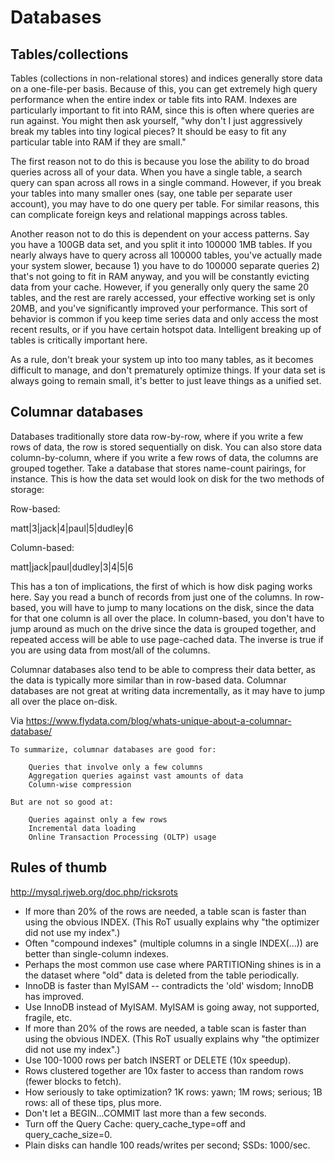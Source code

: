 Databases
=========

Tables/collections
------------------

Tables (collections in non-relational stores) and indices generally store data on a one-file-per basis.
Because of this, you can get extremely high query performance when the entire index or table fits into RAM.
Indexes are particularly important to fit into RAM, since this is often where queries are run against.
You might then ask yourself, "why don't I just aggressively break my tables into tiny logical pieces? It should be easy to fit any particular table into RAM if they are small."

The first reason not to do this is because you lose the ability to do broad queries across all of your data.
When you have a single table, a search query can span across all rows in a single command.
However, if you break your tables into many smaller ones (say, one table per separate user account), you may have to do one query per table.
For similar reasons, this can complicate foreign keys and relational mappings across tables.

Another reason not to do this is dependent on your access patterns.
Say you have a 100GB data set, and you split it into 100000 1MB tables.
If you nearly always have to query across all 100000 tables, you've actually made your system slower, because 1) you have to do 100000 separate queries 2) that's not going to fit in RAM anyway, and you will be constantly evicting data from your cache.
However, if you generally only query the same 20 tables, and the rest are rarely accessed, your effective working set is only 20MB, and you've significantly improved your performance.
This sort of behavior is common if you keep time series data and only access the most recent results, or if you have certain hotspot data.
Intelligent breaking up of tables is critically important here.

As a rule, don't break your system up into too many tables, as it becomes difficult to manage, and don't prematurely optimize things.
If your data set is always going to remain small, it's better to just leave things as a unified set.


Columnar databases
------------------

Databases traditionally store data row-by-row, where if you write a few rows of data, the row is stored sequentially on disk.
You can also store data column-by-column, where if you write a few rows of data, the columns are grouped together.
Take a database that stores name-count pairings, for instance.
This is how the data set would look on disk for the two methods of storage:

Row-based:

matt|3|jack|4|paul|5|dudley|6

Column-based:

matt|jack|paul|dudley|3|4|5|6

This has a ton of implications, the first of which is how disk paging works here.
Say you read a bunch of records from just one of the columns.
In row-based, you will have to jump to many locations on the disk, since the data for that one column is all over the place.
In column-based, you don't have to jump around as much on the drive since the data is grouped together, and repeated access will be able to use page-cached data.
The inverse is true if you are using data from most/all of the columns.

Columnar databases also tend to be able to compress their data better, as the data is typically more similar than in row-based data.
Columnar databases are not great at writing data incrementally, as it may have to jump all over the place on-disk.

Via https://www.flydata.com/blog/whats-unique-about-a-columnar-database/

```
To summarize, columnar databases are good for:

    Queries that involve only a few columns
    Aggregation queries against vast amounts of data
    Column-wise compression

But are not so good at:

    Queries against only a few rows
    Incremental data loading
    Online Transaction Processing (OLTP) usage
```

Rules of thumb
--------------

http://mysql.rjweb.org/doc.php/ricksrots

- If more than 20% of the rows are needed, a table scan is faster than using the obvious INDEX. (This RoT usually explains why "the optimizer did not use my index".)
- Often "compound indexes" (multiple columns in a single INDEX(...)) are better than single-column indexes.
- Perhaps the most common use case where PARTITIONing shines is in a the dataset where "old" data is deleted from the table periodically.
- InnoDB is faster than MyISAM -- contradicts the 'old' wisdom; InnoDB has improved.
- Use InnoDB instead of MyISAM. MyISAM is going away, not supported, fragile, etc.
- If more than 20% of the rows are needed, a table scan is faster than using the obvious INDEX. (This RoT usually explains why "the optimizer did not use my index".)
- Use 100-1000 rows per batch INSERT or DELETE (10x speedup).
- Rows clustered together are 10x faster to access than random rows (fewer blocks to fetch).
- How seriously to take optimization? 1K rows: yawn; 1M rows; serious; 1B rows: all of these tips, plus more.
- Don't let a BEGIN...COMMIT last more than a few seconds.
- Turn off the Query Cache: query_cache_type=off and query_cache_size=0.
- Plain disks can handle 100 reads/writes per second; SSDs: 1000/sec.
